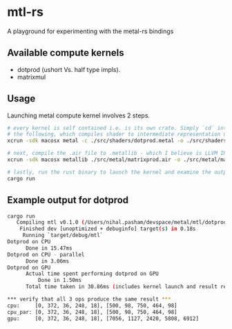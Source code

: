 # mtl-rs
A playground for experimenting with the metal-rs bindings

## Available compute kernels 
- dotprod (ushort Vs. half type impls).
- matrixmul

## Usage

Launching metal compute kernel involves 2 steps. 

```sh
# every kernel is self contained i.e. is its own crate. Simply `cd` into a kernel's directory and run
# the following, which compiles shader to intermediate representation using the metal utility
xcrun -sdk macosx metal -c ./src/shaders/dotprod.metal -o ./src/shaders/dotprod.air

# next, compile the .air file to .metallib - which I believe is LLVM IR (need confirmation)
xcrun -sdk macosx metallib ./src/metal/matrixprod.air -o ./src/metal/matrixprod.metallib

# lastly, run the rust binary to launch the kernel and examine the output.
cargo run
```
## Example output for dotprod

```sh
cargo run
   Compiling mtl v0.1.0 (/Users/nihal.pasham/devspace/metal/mtl/dotprod)
    Finished dev [unoptimized + debuginfo] target(s) in 0.18s
     Running `target/debug/mtl`
Dotprod on CPU
      Done in 15.47ms
Dotprod on CPU - parallel
      Done in 3.06ms
Dotprod on GPU
      Actual time spent performing dotprod on GPU
          Done in 1.50ms
      Total time taken in 30.86ms (includes kernel launch and result retreival)

*** verify that all 3 ops produce the same result ***
cpu:     [0, 372, 36, 248, 18], [500, 98, 750, 464, 98]
cpu_par: [0, 372, 36, 248, 18], [500, 98, 750, 464, 98]
gpu:     [0, 372, 36, 248, 18], [7056, 1127, 2420, 5808, 6912]
```

